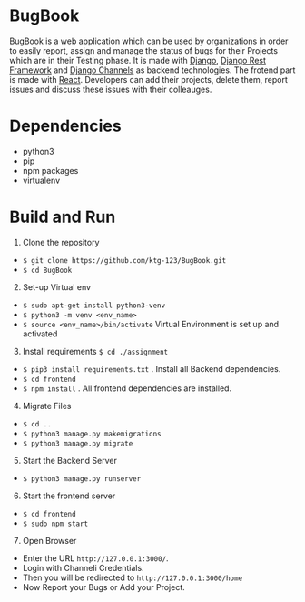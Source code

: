 # BugBook
BugBook is a web application which can be used by organizations in order to easily report, assign and manage the status of bugs for their Projects which are in 
their Testing phase. It is made with [Django](https://www.djangoproject.com/), [Django Rest Framework](https://www.django-rest-framework.org/) and 
[Django Channels](https://channels.readthedocs.io/en/latest/) as backend technologies. The frotend part is made with [React](https://reactjs.org/). Developers 
can add their projects, delete them, report issues and discuss these issues with their colleauges.

# Dependencies
- python3
- pip
- npm packages
- virtualenv

# Build and Run
1. Clone the repository
- `$ git clone https://github.com/ktg-123/BugBook.git `
- `$ cd BugBook`

2. Set-up Virtual env
- `$ sudo apt-get install python3-venv`
- `$ python3 -m venv <env_name>`
- `$ source <env_name>/bin/activate` 
    Virtual Environment is set up and activated

3. Install requirements `$ cd ./assignment`
- `$ pip3 install requirements.txt` . Install all Backend dependencies.
- `$ cd frontend`
- `$ npm install` . All frontend dependencies are installed.

4. Migrate Files
- `$ cd ..`
- `$ python3 manage.py makemigrations`
- `$ python3 manage.py migrate`
5. Start the Backend Server
- `$ python3 manage.py runserver`
6. Start the frontend server
- `$ cd frontend`
- `$ sudo npm start`
7. Open Browser
- Enter the URL `http://127.0.0.1:3000/`.
- Login with Channeli Credentials.
- Then you will be redirected to `http://127.0.0.1:3000/home`
- Now Report your Bugs or Add your Project.

    
